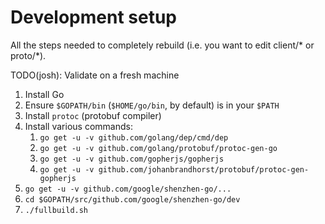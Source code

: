 # Development setup

All the steps needed to completely rebuild (i.e. you want to edit client/* or proto/*).

TODO(josh): Validate on a fresh machine

1.  Install Go
2.  Ensure `$GOPATH/bin` (`$HOME/go/bin`, by default) is in your `$PATH`
3.  Install `protoc` (protobuf compiler)
4.  Install various commands:  
    1.  `go get -u -v github.com/golang/dep/cmd/dep`
    2.  `go get -u -v github.com/golang/protobuf/protoc-gen-go`
    3.  `go get -u -v github.com/gopherjs/gopherjs`
    4.  `go get -u -v github.com/johanbrandhorst/protobuf/protoc-gen-gopherjs`
5.  `go get -u -v github.com/google/shenzhen-go/...`
6.  `cd $GOPATH/src/github.com/google/shenzhen-go/dev`
7.  `./fullbuild.sh`